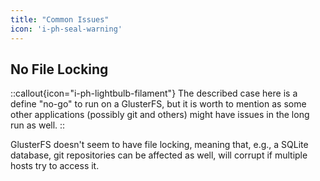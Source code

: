 ```yaml
---
title: "Common Issues"
icon: 'i-ph-seal-warning'
---
```


## No File Locking

::callout{icon="i-ph-lightbulb-filament"}
The described case here is a define "no-go" to run on a GlusterFS, but it is worth to mention as some other applications (possibly git and others) might have issues in the long run as well.
::

GlusterFS doesn't seem to have file locking, meaning that, e.g., a SQLite database, git repositories can be affected as well, will corrupt if multiple hosts try to access it.
